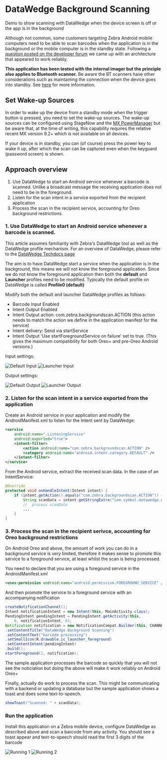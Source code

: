 # DataWedge Background Scanning
Demo to show scanning with DataWedge when the device screen is off or the app is in the background

Although not common, some customers targeting Zebra Android mobile computers need to be able to scan barcodes when the application is in the background or the mobile computer is in the standby state.  Following a [question posted on the developer forum](http://developer.zebra.com/forum/24851) we came up with an architecture that appeared to work reliably.

**This application has been tested with the internal imager but the principle also applies to Bluetooth scanner.**  Be aware the BT scanners have other considerations such as maintaining the connection when the device goes into standby.  See [here](https://developer.zebra.com/community/home/blog/2018/04/11/rs6000-recommended-settings-for-effective-power-management) for more information.

## Set Wake-up Sources
In order to wake up the device from a standby mode when the trigger button is pressed, you need to set the wake-up sources.  The wake-up sources can be configured using StageNow and the [MX PowerManager](https://techdocs.zebra.com/mx/powermgr/#wake-up-method) but be aware that, at the time of writing, this capability requires the relative recent MX version 9.2+ which is not available on all devices. 

If your device is in standby, you can (of course) press the power key to wake it up, after which the scan can be captured even when the keyguard (password screen) is shown.

## Approach overview
1.  Use DataWedge to start an Android service whenever a barcode is scanned.  Unlike a broadcast message the receiving application does not need to be in the foreground.
2. Listen for the scan intent in a service exported from the recipient application
3. Process the scan in the recipient service, accounting for Oreo background restrictions.

### 1. Use DataWedge to start an Android service whenever a barcode is scanned.

This article assumes familiarity with Zebra's DataWedge tool as well as the DataWedge profile mechanism.  For an overview of DataWedge, please refer to the [DataWedge Techdocs page](https://techdocs.zebra.com/datawedge/latest/guide/overview/)

The aim is to have DataWedge start a service when the application is in the background, this means we will not know the foreground application.  Since we do not know the foreground application then both the **default** and **Launcher** profiles need to be modified.  Typically the default profile on DataWedge is called **Profile0 (default)**

Modify both the default and launcher DataWedge profiles as follows:
- Barcode Input Enabled
- Intent Output Enabled
- Intent Output action: com.zebra.backgroundscan.ACTION (this action needs to match the action we define in the application manifest for the service)
- Intent delivery: Send via startService
- Intent Output 'Use startForegroundService on failure' set to true.  (This gives the maximum compatibility for both Oreo+ and pre-Oreo Android versions.)

Input settings:

![Default Input](https://raw.githubusercontent.com/darryncampbell/DataWedge-Background-Scanning/master/screenshots/default-input.jpg)
![Launcher Input](https://raw.githubusercontent.com/darryncampbell/DataWedge-Background-Scanning/master/screenshots/launcher-input.jpg)

Output settings:

![Default Output](https://raw.githubusercontent.com/darryncampbell/DataWedge-Background-Scanning/master/screenshots/default-output.jpg)
![Launcher Output](https://raw.githubusercontent.com/darryncampbell/DataWedge-Background-Scanning/master/screenshots/launcher-output.jpg)

### 2. Listen for the scan intent in a service exported from the application

Create an Android service in your application and modify the AndroidManifest.xml to listen for the Intent sent by DataWedge:

```xml
<service
    android:name=".ListeningService"
    android:exported="true">
    <intent-filter>
        <action android:name="com.zebra.backgroundscan.ACTION" />
        <category android:name="android.intent.category.DEFAULT" />
    </intent-filter>
</service>
```

From the Android service, extract the received scan data.  In the case of an IntentService:

```java
@Override
protected void onHandleIntent(Intent intent) {
    if (intent.getAction().equals("com.zebra.backgroundscan.ACTION")) {
        String scanData = intent.getStringExtra("com.symbol.datawedge.data_string");
        //  process scanData
        ...
    }
}
```


### 3. Process the scan in the recipient serivce, accounting for Oreo background restrictions

On Android Oreo and above, the amount of work you can do in a background service is *very* limited, therefore it makes sense to promote this service to a foreground service, at least whilst the scan is being processed.

You need to declare that you are using a foregound service in the AndroidManifest.xml

```xml
<uses-permission android:name="android.permission.FOREGROUND_SERVICE" />
```

And then promote the service to a foreground service with an accompanying notification

```java
createNotificationChannel();
Intent notificationIntent = new Intent(this, MainActivity.class);
PendingIntent pendingIntent = PendingIntent.getActivity(this,
    0, notificationIntent, 0);
Notification notification = new NotificationCompat.Builder(this, CHANNEL_ID)
.setContentTitle("DataWedge Background Scanning")
.setContentText("barcode processing")
.setSmallIcon(R.drawable.ic_launcher_foreground)
.setContentIntent(pendingIntent)
.build();
startForeground(1, notification);
```

The sample application processes the barcode so quickly that you will not see the noticiation but doing the above will make it work reliably on Android Oreo+

Finally, actually do work to process the scan.  This might be communicating with a backend or updating a database but the sample application shows a toast and does some text-to-speech.

```java
showToast("Scanned: " + scanData);
```

### Run the application

Install this application on a Zebra mobile device, configure DataWedge as described above and scan a barcode from any activity.  You should see a toast appear and text-to-speech should read the first 3 digits of the barcode

![Running 1](https://raw.githubusercontent.com/darryncampbell/DataWedge-Background-Scanning/master/screenshots/launcher.jpg)
![Running 2](https://raw.githubusercontent.com/darryncampbell/DataWedge-Background-Scanning/master/screenshots/default.jpg)